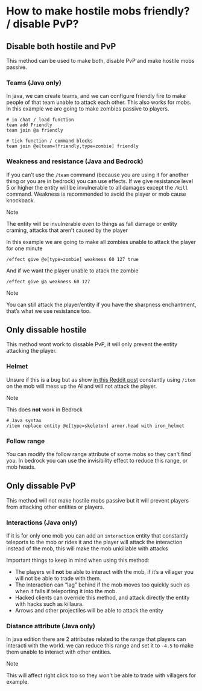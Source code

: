 # How to make hostile mobs friendly? / disable PvP?

## Disable both hostile and PvP
This method can be used to make both, disable PvP and make hostile mobs passive.

### Teams (Java only)
In java, we can create teams, and we can configure friendly fire to make people of that team unable to attack each other. This also works for mobs. In this example we are going to make zombies passive to players.

    # in chat / load function
    team add Friendly
    team join @a friendly
    
    # tick function / command blocks
    team join @e[team=!friendly,type=zombie] friendly


### Weakness and resistance (Java and Bedrock)
If you can’t use the `/team` command (because you are using it for another thing or you are in bedrock) you can use effects. If we give resistance level 5 or higher the entity will be invulnerable to all damages except the `/kill` command. Weakness is recommended to avoid the player or mob cause knockback.

> [!NOTE]
> The entity will be invulnerable even to things as fall damage or entity craming, attacks that aren’t caused by the player

In this example we are going to make all zombies unable to attack the player for one minute

    /effect give @e[type=zombie] weakness 60 127 true

And if we want the player unable to atack the zombie

    /effect give @a weakness 60 127

> [!NOTE]
> You can still attack the player/entity if you have the sharpness enchantment, that’s what we use resistance too.

## Only dissable hostile
This method wont work to dissable PvP, it will only prevent the entity attacking the player.

### Helmet
Unsure if this is a bug but as show [in this Reddit post](https://new.reddit.com/r/MinecraftCommands/comments/1cuibxp/comment/l4ya7gx/) constantly using `/item` on the mob will mess up the AI and will not attack the player.

> [!NOTE]
> This does **not** work in Bedrock

    # Java syntax
    /item replace entity @e[type=skeleton] armor.head with iron_helmet

### Follow range
You can modify the follow range attribute of some mobs so they can't find you. In bedrock you can use the invisibility effect to reduce this range, or mob heads.

## Only dissable PvP
This method will not make hostile mobs passive but it will prevent players from attacking other entities or players.

### Interactions (Java only)
If it is for only one mob you can add an `interaction` entity that constantly teleports to the mob or rides it and the player will attack the interaction instead of the mob, this will make the mob unkillable with attacks

Important things to keep in mind when using this method:

* The players will **not** be able to interact with the mob, if it’s a villager you will not be able to trade with them.
* The interaction can “lag” behind if the mob moves too quickly such as when it falls if teleporting it into the mob.
* Hacked clients can override this method, and attack directly the entity with hacks such as killaura.
* Arrows and other projectiles will be able to attack the entity

### Distance attribute (Java only)
In java edition there are 2 attributes related to the range that players can interacti with the world. we can reduce this range and set it to `-4.5` to make them unable to interact with other entities.

> [!NOTE]
> This will affect right click too so they won't be able to trade with villagers for example.
